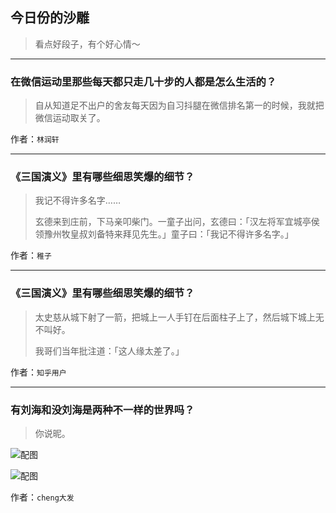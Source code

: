## 今日份的沙雕

> 看点好段子，有个好心情～


 
---

### 在微信运动里那些每天都只走几十步的人都是怎么生活的？

> 自从知道足不出户的舍友每天因为自习抖腿在微信排名第一的时候，我就把微信运动取关了。


作者：`林润轩`

---

### 《三国演义》里有哪些细思笑爆的细节？

> 我记不得许多名字……
> 
> 玄德来到庄前，下马亲叩柴门。一童子出问，玄德曰：「汉左将军宜城亭侯领豫州牧皇叔刘备特来拜见先生。」童子曰：「我记不得许多名字。」


作者：`稚子`

---

### 《三国演义》里有哪些细思笑爆的细节？

> 太史慈从城下射了一箭，把城上一人手钉在后面柱子上了，然后城下城上无不叫好。
> 
> 我哥们当年批注道：「这人缘太差了。」


作者：`知乎用户`

---

### 有刘海和没刘海是两种不一样的世界吗？

> 你说昵。



![配图](http://pic4.zhimg.com/70/179a908c4188ff04969bdd5a8bbc098b_b.jpg)



![配图](http://pic2.zhimg.com/70/fac9941feec802c8cf9c22df39203e59_b.jpg)


作者：`cheng大发`